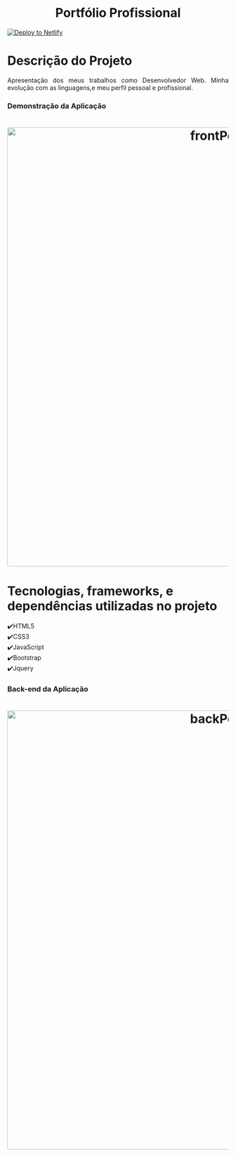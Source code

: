 <h1 align="center">Portfólio Profissional</h1>
<a href="https://app.netlify.com/start/deploy?repository=https://github.com/slorber/docusaurus-starter"><img src="https://www.netlify.com/img/deploy/button.svg" alt="Deploy to Netlify"></a>

# Descrição do Projeto

<p align="justify">
Apresentação dos meus trabalhos como Desenvolvedor Web. Minha evolução com as linguagens,e meu perfil pessoal e profissional.
</p>

<h3>Demonstração da Aplicação</h3>

<h1 align="center">
<img alt="frontPortfólio" src="https://user-images.githubusercontent.com/91090285/193842705-d0f4f50e-94a5-42d2-9ced-f1b95bd51046.png" width=1000px" />
</h1>

# Tecnologias, frameworks, e dependências utilizadas no projeto
✔️HTML5 <br>
✔️CSS3 <br>
✔️JavaScript <br>
✔️Bootstrap <br>
✔️Jquery <br>
<h3>Back-end da Aplicação</h3>

<h1 align="center">
    <img alt="backPortfólio" src="/static/img/backPortfólio.png" width=1000px" />
</h1>
